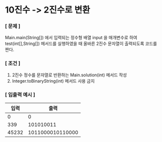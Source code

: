 # 10진수 -> 2진수로 변환

### [ 문제 ]

Main.main(String[]) 에서 입력되는 정수형 배열 input 을 매개변수로 하여 test(int[],String[]) 메서드를 실행하였을 때
올바른 2진수 문자열이 출력되도록 코드를 짠다.

### [ 조건 ] 

1. 2진수 정수를 문자열로 반환하는 Main.solution(int) 메서드 작성
2. Integer.toBinaryString(int) 메서드 사용 금지

### [ 입출력 예시 ]

| 입력    | 출력               |
|-------|------------------|
| 0     | 0                |
| 339   | 101010011        |
| 45232 | 1011000010110000 |
